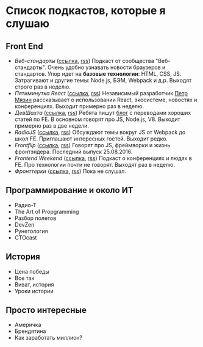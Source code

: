 # Список подкастов, которые я слушаю
## Front End
- *Веб-стандарты* ([ссылка](https://soundcloud.com/web-standards), [rss](http://feeds.soundcloud.com/users/soundcloud:users:202737209/sounds.rss)) Подкаст от сообщества "Веб-стандарты". Очень удобно узнавать новости браузеров и стандартов. Упор идет на **базовые технологии**: HTML, CSS, JS. Затрагивают и другие темы: Node.js, БЭМ, Webpack и д.р. Выходят строго раз в неделю. 
- *Пятиминутка React* ([ссылка](http://5minreact.ru/), [rss](http://feeds.soundcloud.com/users/soundcloud:users:301264956/sounds.rss)) Независимый разработчик [Петр Мязин](https://twitter.com/PetrMyazin) рассказывает о использовании React, экосистеме, новостях и конференциях. Выходит примерно раз в неделю.
- *ДевШахта* ([ссылка](https://soundcloud.com/devschacht), [rss](https://feeds.soundcloud.com/users/soundcloud:users:299701886/sounds.rss)) Ребята пишут [блог](https://medium.com/devschacht) с переводами хороших статей по FE. В основном говорят про JS, Node.js, V8. Выходит примерно раз в две недели.
- *RadioJS*  ([ссылка](https://radiojs.ru/), [rss](http://radiojs.ru/feed/podcast/)) Обсуждают темы вокруг JS от Webpack до школ FE. Приглашают интересных гостей. Выходит редко.
- *Frontflip* ([ссылка](http://frontflip.me/), [rss](http://frontflip.me/podcast.xml)) Говорят про JS, фреймворки и жизнь фронтэндера. Последний выпуск 25.08.2016.
- *Frontend Weekend* ([ссылка](https://soundcloud.com/frontend-weekend), [rss](http://feeds.soundcloud.com/users/soundcloud:users:306455261/sounds.rss)) Подкаст о конференциях и людях в FE. Про технологии почти не говорят. Выходят раз в неделю.
- *Фронттерки* ([ссылка](https://fronterki.fireside.fm/), [rss](https://fronterki.fireside.fm/rss)) Пока не слушал.
## Программирование и около ИТ
- Радио-Т
- The Art of Propgramming
- Разбор полетов
- DevZen
- Рунетология
- CTOcast
## История
- Цена победы
- Все так
- Виват, история
- Уроки истории
## Просто интересные 
- Америчка
- Брендятина
- Как заработать миллион?

